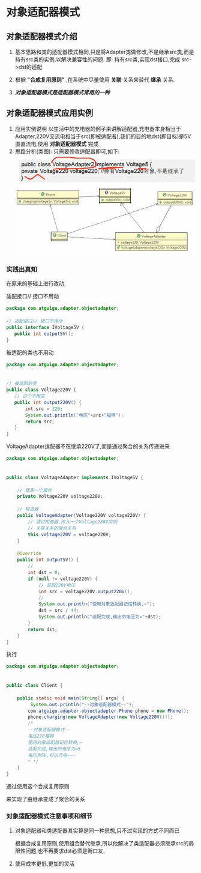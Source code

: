 
 
# 对象适配器模式
 
 
 ## 对象适配器模式介绍
 
 1. 基本思路和类的适配器模式相同,只是将Adapter类做修改,不是继承src类,而是持有src类的实例,以解决兼容性的问题. 即: 持有src类,实现dst接口,完成 src->dst的适配
 
 2. 根据 __"合成复用原则"__ ,在系统中尽量使用 __关联__ 关系来替代 __继承__ 关系.
 3. ___对象适配器模式是适配器模式常用的一种___
 
 
 ## 对象适配器模式应用实例
 
 1. 应用实例说明
 以生活中的充电器的例子来讲解适配器,充电器本身相当于Adapter,220V交流电相当于src(即被适配者),我们的目的地dst(即目标)是5V直直流电,使用 __对象适配器模式__ 完成
 2. 思路分析(类图): 只需要修改适配器即可,如下:
 ![](./img/QQ截图20210204203844.png)
 ![](./img/QQ截图20210204204247.png)
 
 ### 实践出真知
 在原来的基础上进行改动
 
 适配接口// 接口不用动
 ```java
package com.atguigu.adapter.objectadapter;

// 适配接口// 接口不用动
public interface IVoltage5V {
    public int output5V();
}

```
 被适配的类也不用动
 ```java
package com.atguigu.adapter.objectadapter;


// 被适配的类
public class Voltage220V {
    // 这个不用变
    public int output220V() {
        int src = 220;
        System.out.println("电压"+src+"福特");
        return src;
    }
}

```
VoltageAdapter适配器不在继承220V了,而是通过聚合的关系传递进来
```java
package com.atguigu.adapter.objectadapter;


public class VoltageAdapter implements IVoltage5V {

    // 我家一个属性
    private Voltage220V voltage220V;

    // 构造器
    public VoltageAdapter(Voltage220V voltage220V) {
        // 通过构造器,传入一个Voltage220V实例
        // 关联关系的聚合关系
        this.voltage220V = voltage220V;
    }

    @Override
    public int output5V() {
        //
        int dst = 0;
        if (null != voltage220V) {
            // 获取220V电压
            int src = voltage220V.output220V();
            //
            System.out.println("使用对象适配器记性转换,~");
            dst = src / 44;
            System.out.println("适配完成,输出的电压为="+dst);
        }
        return dst;
    }
}

```

执行

```java
package com.atguigu.adapter.objectadapter;


public class Client {

    public static void main(String[] args) {
         System.out.println("--对象适配器模式--");
        com.atguigu.adapter.objectadapter.Phone phone = new Phone();
        phone.charging(new VoltageAdapter(new Voltage220V()));
        /*
        --对象适配器模式--
        电压220福特
        使用对象适配器记性转换,~
        适配完成,输出的电压为=5
        电压为5V,可以充电~~~
        * */
    }
}

```

通过使用这个合成复用原则

来实现了由继承变成了聚合的关系

### 对象适配器模式注意事项和细节

1. 对象适配器和类适配器其实算是同一种思想,只不过实现的方式不同而已
   
   根据合成复用原则,使用组合替代继承,所以他解决了类适配器必须继承src的局限性问题,也不再要求dst必须是街口友.
2. 使用成本更低,更加的灵活

   